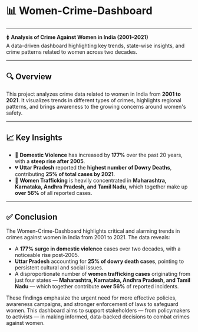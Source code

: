 # 📊 Women-Crime-Dashboard


---

🚺 **Analysis of Crime Against Women in India (2001–2021)**  
A data-driven dashboard highlighting key trends, state-wise insights, and crime patterns related to women across two decades.

---

## 🔍 Overview

This project analyzes crime data related to women in India from **2001 to 2021**. It visualizes trends in different types of crimes, highlights regional patterns, and brings awareness to the growing concerns around women's safety.

---

## 📈 Key Insights

- 📌 **Domestic Violence** has increased by **177%** over the past 20 years, with a **steep rise after 2005**.
- 💔 **Uttar Pradesh** reported the **highest number of Dowry Deaths**, contributing **25% of total cases by 2021**.
- 🔗 **Women Trafficking** is heavily concentrated in **Maharashtra, Karnataka, Andhra Pradesh, and Tamil Nadu**, which together make up **over 56%** of all reported cases.

---

## ✅ Conclusion

The Women-Crime-Dashboard highlights critical and alarming trends in crimes against women in India from 2001 to 2021. The data reveals:

- A **177% surge in domestic violence** cases over two decades, with a noticeable rise post-2005.
- **Uttar Pradesh** accounting for **25% of dowry death cases**, pointing to persistent cultural and social issues.
- A disproportionate number of **women trafficking cases** originating from just four states — **Maharashtra, Karnataka, Andhra Pradesh, and Tamil Nadu** — which together contribute **over 56%** of reported incidents.

These findings emphasize the urgent need for more effective policies, awareness campaigns, and stronger enforcement of laws to safeguard women. This dashboard aims to support stakeholders — from policymakers to activists — in making informed, data-backed decisions to combat crimes against women.

